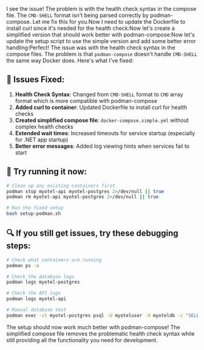 I see the issue! The problem is with the health check syntax in the compose file. The `CMD-SHELL` format isn't being parsed correctly by podman-compose. Let me fix this for you.Now I need to update the Dockerfile to install curl since it's needed for the health check:Now let's create a simplified version that should work better with podman-compose:Now let's update the setup script to use the simple version and add some better error handling:Perfect! The issue was with the health check syntax in the compose files. The problem is that `podman-compose` doesn't handle `CMD-SHELL` the same way Docker does. Here's what I've fixed:

## 🔧 **Issues Fixed:**

1. **Health Check Syntax**: Changed from `CMD-SHELL` format to `CMD` array format which is more compatible with podman-compose
2. **Added curl to container**: Updated Dockerfile to install curl for health checks
3. **Created simplified compose file**: `docker-compose.simple.yml` without complex health checks
4. **Extended wait times**: Increased timeouts for service startup (especially for .NET app startup)
5. **Better error messages**: Added log viewing hints when services fail to start

## 🚀 **Try running it now:**

```bash
# Clean up any existing containers first
podman stop myotel-api myotel-postgres 2>/dev/null || true
podman rm myotel-api myotel-postgres 2>/dev/null || true

# Run the fixed setup
bash setup-podman.sh
```

## 🔍 **If you still get issues, try these debugging steps:**

```bash
# Check what containers are running
podman ps -a

# Check the database logs
podman logs myotel-postgres

# Check the API logs  
podman logs myotel-api

# Manual database test
podman exec -it myotel-postgres psql -U myoteluser -d myoteldb -c "SELECT version();"
```

The setup should now work much better with podman-compose! The simplified compose file removes the problematic health check syntax while still providing all the functionality you need for development.
